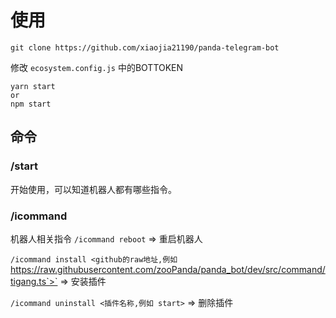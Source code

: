 # 使用
```shell
git clone https://github.com/xiaojia21190/panda-telegram-bot
```
修改 `ecosystem.config.js` 中的BOTTOKEN

```shell
yarn start
or
npm start
```


## 命令

### /start
开始使用，可以知道机器人都有哪些指令。

### /icommand
机器人相关指令
 `/icommand reboot` => 重启机器人

 `/icommand install <github的raw地址,例如 `https://raw.githubusercontent.com/zooPanda/panda_bot/dev/src/command/tigang.ts`>` => 安装插件

 `/icommand uninstall <插件名称,例如 start>` => 删除插件
